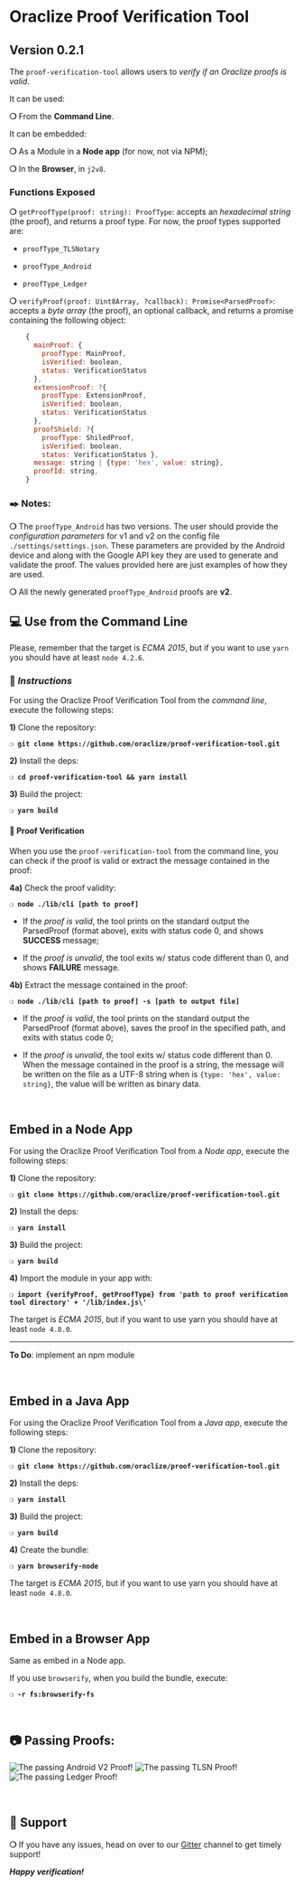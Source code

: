 # Oraclize Proof Verification Tool

## Version 0.2.1

The `proof-verification-tool` allows users to _verify if an Oraclize proofs is valid_.

It can be used:

__❍__ From the **Command Line**.

It can be embedded:

__❍__ As a Module in a **Node app** (for now, not via NPM);

__❍__ In the **Browser**, in `j2v8`.

### Functions Exposed

__❍__ `getProofType(proof: string): ProofType`: accepts an _hexadecimal string_ (the proof), and returns a proof type. For now, the proof types supported are:

  * `proofType_TLSNotary`

  * `proofType_Android`

  * `proofType_Ledger`

__❍__ `verifyProof(proof: Uint8Array, ?callback): Promise<ParsedProof>`: accepts a _byte array_ (the proof), an optional callback, and returns a promise containing the following object:

```javascript
    {
      mainProof: {
        proofType: MainProof,
        isVerified: boolean,
        status: VerificationStatus
      },
      extensionProof: ?{
        proofType: ExtensionProof,
        isVerified: boolean,
        status: VerificationStatus
      },
      proofShield: ?{
        proofType: ShiledProof,
        isVerified: boolean,
        status: VerificationStatus },
      message: string | {type: 'hex', value: string},
      proofId: string,
    }
```

### :black_nib: Notes:

__❍__ The `proofType_Android` has two versions. The user should provide the _configuration parameters_ for v1 and v2 on the config file `./settings/settings.json`. These parameters are provided by the Android device and along with the Google API key they are used to generate and validate the proof. The values provided here are just examples of how they are used.

__❍__ All the newly generated `proofType_Android` proofs are **v2**.

## :computer: Use from the Command Line

Please, remember that the target is _ECMA 2015_, but if you want to use `yarn` you should have at least `node 4.2.6`.

### :page_with_curl: _Instructions_

For using the Oraclize Proof Verification Tool from the _command line_, execute the following steps:

**1)** Clone the repository:

__`❍ git clone https://github.com/oraclize/proof-verification-tool.git`__

**2)** Install the deps:

__`❍ cd proof-verification-tool && yarn install`__

**3)** Build the project:

__`❍ yarn build`__

#### :mag_right: Proof Verification

When you use the `proof-verification-tool` from the command line, you can check if the proof is valid or extract the message contained in the proof:

**4a)** Check the proof validity:

__`❍ node ./lib/cli [path to proof]`__

  * If the _proof is valid_, the tool prints on the standard output the ParsedProof (format above), exits with status code 0, and shows **SUCCESS** message;

  * If the _proof is unvalid_, the tool exits w/ status code different than 0, and shows **FAILURE** message.

**4b)** Extract the message contained in the proof:

__`❍ node ./lib/cli [path to proof] -s [path to output file]`__

  * If the _proof is valid_, the tool prints on the standard output the ParsedProof (format above), saves the proof in the specified path, and exits with status code 0;

  * If the _proof is unvalid_, the tool exits w/ status code different than 0. When the message contained in the proof is a string, the message will be written on the file as a UTF-8 string when is `{type: 'hex', value: string}`, the value will be written as binary data.

&nbsp;

## Embed in a Node App

For using the Oraclize Proof Verification Tool from a _Node app_, execute the following steps:

**1)** Clone the repository:

__`❍ git clone https://github.com/oraclize/proof-verification-tool.git`__

**2)** Install the deps:

__`❍ yarn install`__

**3)** Build the project:

__`❍ yarn build`__

**4)** Import the module in your app with:

__`❍ import {verifyProof, getProofType} from 'path to proof verification tool directory' + '/lib/index.js\'`__

The target is _ECMA 2015_, but if you want to use yarn you should have at least `node 4.8.0`.

---

**To Do**: implement an npm module

&nbsp;

## Embed in a Java App

For using the Oraclize Proof Verification Tool from a _Java app_, execute the following steps:

**1)** Clone the repository:

__`❍ git clone https://github.com/oraclize/proof-verification-tool.git`__

**2)** Install the deps:

__`❍ yarn install`__

**3)** Build the project:

__`❍ yarn build`__

**4)** Create the bundle:

__`❍ yarn browserify-node`__

The target is _ECMA 2015_, but if you want to use yarn you should have at least `node 4.8.0`.

&nbsp;

## Embed in a Browser App

Same as embed in a Node app.

If you use `browserify`, when you build the bundle, execute:

__`❍ -r fs:browserify-fs`__

&nbsp;

## :camera: Passing Proofs:

![The passing Android V2 Proof!](img/androidV2.jpg)
![The passing TLSN Proof!](img/tlsnV.jpg)
![The passing Ledger Proof!](img/ledger.jpg)

&nbsp;

## :loudspeaker: Support

__❍__ If you have any issues, head on over to our
[Gitter](https://gitter.im/oraclize/ethereum-api?raw=true) channel to get timely support!

__*Happy verification!*__
